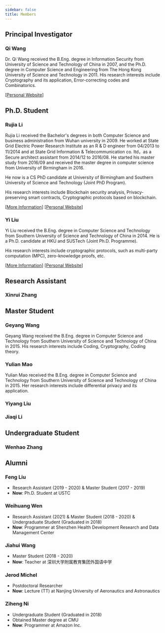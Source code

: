 ```yaml
---
sidebar: false
title: Members
---
```


## Principal Investigator

<ProjectCard image="/members/wangqi.jpg" hideBorder=true>

  ### Qi Wang

  Dr. Qi Wang received the B.Eng. degree in Information Security from University of Science and Technology of China in 2007, and the Ph.D. degree in Computer Science and Engineering from The Hong Kong University of Science and Technology in 2011. His research interests include Cryptography and its application, Error-correcting codes and Combinatorics.

  [[Personal Website](https://cse.sustech.edu.cn/faculty/~wangqi/)]
</ProjectCard>

## Ph.D. Student

<ProjectCard image="/members/lirujia.png" hideBorder=true>

  ### Rujia Li

  Rujia Li received the Bachelor's degrees in both Computer Science and business administration from Wuhan university in 2009. He worked at State Grid Electric Power Research Institute as an R & D engineer from 04/2013 to 11/2014 and at State Grid Information & Telecommunication co. ltd，as a Secure architect assistant from 2014/12 to 2016/08. He started his master study from 2016/09 and received the master degree in computer science from University of Birmingham in 2016. 
  
  He now is a CS PhD candidate at University of Birmingham and Southern University of Science and Technology (Joint PhD Program). 

  His research interests include Blockchain security analysis, Privacy-preserving smart contracts, Cryptographic protocols based on blockchain.

  [[More Information](/members/lirujia)] [[Personal Website](https://rujia.uk)]

</ProjectCard>

<ProjectCard image="/members/liuyi1.jpg" hideBorder=true>

  ### Yi Liu
  Yi Liu received the B.Eng. degree in Computer Science and Technology from Southern University of Science and Technology of China in 2014. He is a Ph.D. candidate at HKU and SUSTech (Joint Ph.D. Programme). 
  
  His research interests include cryptographic protocols, such as multi-party computation (MPC), zero-knowledge proofs, etc.

  [[More Information](/members/liuyi)] [[Personal Website](https://imliuyi.com)]

</ProjectCard>

## Research Assistant

### Xinrui Zhang

## Master Student

<ProjectCard image="/members/wanggeyang.jpg" hideBorder=true>

  ### Geyang Wang

  Geyang Wang received the B.Eng. degree in Computer Science and Technology from Southern University of Science and Technology of China in 2015. His research interests include Coding, Cryptography, Coding theory. 


</ProjectCard>

<ProjectCard image="/members/maoyulian.jpg" hideBorder=true>

  ### Yulian Mao

  Yulian Mao received the B.Eng. degree in Computer Science and Technology from Southern University of Science and Technology of China in 2015. Her research interests include differential privacy and its application. 


</ProjectCard>

### Yiyang Liu

### Jiaqi Li


## Undergraduate Student

### Wenhao Zhang

## Alumni

### Feng Liu
- Research Assistant (2019 - 2020) & Master Student (2017 - 2019)
- **Now**: Ph.D. Student at USTC

### Weihuang Wen
- Research Assistant (2021) & Master Student (2018 - 2020) & Undergraduate Student (Graduated in 2018)
- **Now**: Programmer at Shenzhen Health Development Research and Data Management Center

### Jiahui Wang
- Master Student (2018 - 2020)
- **Now**: Teacher at 深圳大学附属教育集团外国语中学

### Jerod Michel
- Postdoctoral Researcher
- **Now**: Lecture (TT) at Nanjing University of Aeronautics and Astronautics

### Ziheng Ni
- Undergraduate Student (Graduated in 2018)
- Obtained Master degree at CMU 
- **Now**: Programmer at Amazon Inc.